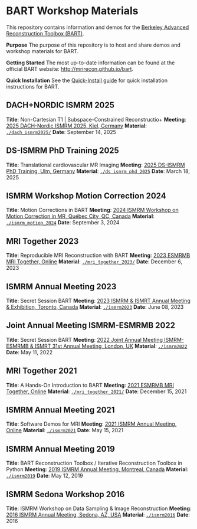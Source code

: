 # BART Workshop Materials

This repository contains information and demos for the [Berkeley Advanced Reconstruction Toolbox (BART)](http://mrirecon.github.io/bart).


**Purpose**
The purpose of this repository is to host and share demos and workshop materials for BART.

**Getting Started**
The most up-to-date information can be found at the official BART website: http://mrirecon.github.io/bart.

**Quick Installation**
See the [Quick-Install guide](doc/quick-install.md) for quick installation instructions for BART.

## DACH+NORDIC ISMRM 2025
**Title**: Non-Cartesian T1 | Subspace-Constrained Reconstructio+
**Meeting**: [2025 DACH-Nordic ISMRM 2025, Kiel, Germany](https://ismrm-dach-2025.moincc.de/)
**Material**: [`./dach_ismrm2025/`](./dach_ismrm2025/)
**Date**: September 14, 2025

## DS-ISMRM PhD Training 2025
**Title**: Translational cardiovascular MR Imaging
**Meeting**: [2025 DS-ISMRM PhD Training, Ulm, Germany](https://www.uni-ulm.de/einrichtungen/moman/forschungsbereiche/academy/phd-training-2025)
**Material**: [`./ds_ismrm_phd_2025`](./ds_ismrm_phd_2025/)
**Date**: March 18, 2025

## ISMRM Workshop Motion Correction 2024
**Title**: Motion Corrections in BART
**Meeting**: [2024 ISMRM Workshop on Motion Correction in MR, Québec City, QC, Canada](https://www.ismrm.org/workshops/2024/Motion/)
**Material**: [`./ismrm_motion_2024`](./ismrm_motion_2024/)
**Date**: September 3, 2024

## MRI Together 2023
**Title**: Reproducible MRI Reconstruction with BART
**Meeting**: [2023 ESMRMB MRI Together, Online](https://mritogether.github.io/23m)
**Material**: [`./mri_together_2023/`](./mri_together_2023/)
**Date**: December 6, 2023

## ISMRM Annual Meeting 2023
**Title**: Secret Session BART
**Meeting**: [2023 ISMRM & ISMRT Annual Meeting & Exhibition, Toronto, Canada](https://www.ismrm.org/23m/)
**Material**: [`./ismrm2023`](./ismrm2023/)
**Date**: June 08, 2023

## Joint Annual Meeting ISMRM-ESMRMB 2022
**Title**: Secret Session BART
**Meeting**: [2022 Joint Annual Meeting ISMRM-ESMRMB & ISMRT 31st Annual Meeting, London, UK](https://www.ismrm.org/22m/)
**Material**: [`./ismrm2022`](./ismrm2022/)
**Date**: May 11, 2022

## MRI Together 2021
**Title**: A Hands-On Introduction to BART
**Meeting**: [2021 ESMRMB MRI Together, Online](https://mritogether.github.io/)
**Material**: [`./mri_together_2021/`](./mri_together_2021/)
**Date**: December 15, 2021

## ISMRM Annual Meeting 2021
**Title**: Software Demos for MRI
**Meeting**: [2021 ISMRM Annual Meeting, Online](https://www.ismrm.org/21m/)
**Material**: [`./ismrm2021`](./ismrm2021/)
**Date**: May 15, 2021

## ISMRM Annual Meeting 2019
**Title**: BART Reconstruction Toolbox / Iterative Reconstruction Toolbox in Python
**Meeting**: [2019 ISMRM Annual Meeting, Montreal, Canada](https://www.ismrm.org/19m/)
**Material**: [`./ismrm2019`](./ismrm2019/)
**Date**: May 12, 2019

## ISMRM Sedona Workshop 2016
**Title**: ISMRM Workshop on Data Sampling & Image Reconstruction
**Meeting**: [2016 ISMRM Annual Meeting, Sedona, AZ, USA](http://www.ismrm.org/workshops/Data16/)
**Material**: [`./ismrm2016`](./ismrm2016/)
**Date**: 2016

